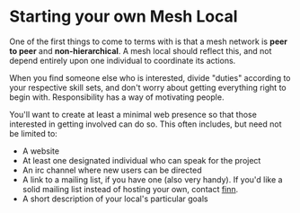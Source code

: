 # Starting your own Mesh Local

One of the first things to come to terms with is that a mesh network is **peer to peer** and **non-hierarchical**. A mesh local should reflect this, and not depend entirely upon one individual to coordinate its actions.

When you find someone else who is interested, divide "duties" according to your respective skill sets, and don't worry about getting everything right to begin with. Responsibility has a way of motivating people.

You'll want to create at least a minimal web presence so that those interested in getting involved can do so. This often includes, but need not be limited to:

* A website
* At least one designated individual who can speak for the project
* An irc channel where new users can be directed
* A link to a mailing list, if you have one (also very handy). If you'd like a solid mailing list instead of hosting your own, contact [finn](mailto:finn@seattlemesh.net).
* A short description of your local's particular goals
